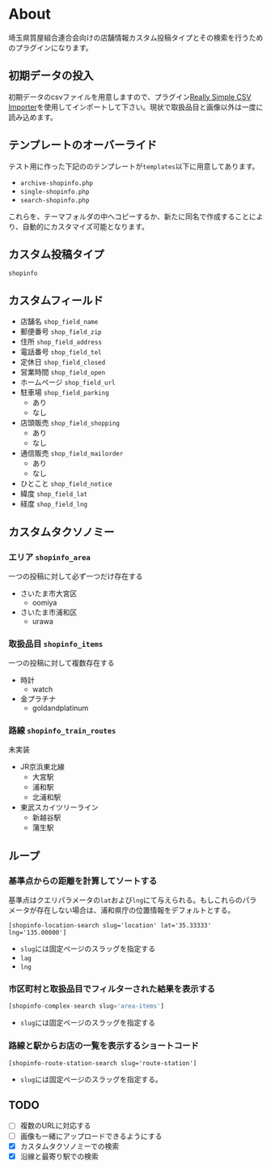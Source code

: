 # About
埼玉県質屋組合連合会向けの店舗情報カスタム投稿タイプとその検索を行うためのプラグインになります。

## 初期データの投入
初期データのcsvファイルを用意しますので、プラグイン[Really Simple CSV Importer](https://ja.wordpress.org/plugins/really-simple-csv-importer/)を使用してインポートして下さい。現状で取扱品目と画像以外は一度に読み込めます。

## テンプレートのオーバーライド
テスト用に作った下記ののテンプレートが`templates`以下に用意してあります。
- `archive-shopinfo.php`
- `single-shopinfo.php`
- `search-shopinfo.php`

これらを、テーマフォルダの中へコピーするか、新たに同名で作成することにより、自動的にカスタマイズ可能となります。

## カスタム投稿タイプ
`shopinfo`

## カスタムフィールド
- 店舗名
  `shop_field_name`
- 郵便番号
  `shop_field_zip`
- 住所
  `shop_field_address`
- 電話番号
  `shop_field_tel`
- 定休日
  `shop_field_closed`
- 営業時間
  `shop_field_open`
- ホームページ
  `shop_field_url`
- 駐車場
  `shop_field_parking`
  - あり
  - なし
- 店頭販売
  `shop_field_shopping`
  - あり
  - なし
- 通信販売
  `shop_field_mailorder`
  - あり
  - なし
- ひとこと
  `shop_field_notice`
- 緯度
  `shop_field_lat`
- 経度
  `shop_field_lng`

## カスタムタクソノミー
### エリア `shopinfo_area`
一つの投稿に対して必ず一つだけ存在する
- さいたま市大宮区
  - oomiya
- さいたま市浦和区
  - urawa

### 取扱品目 `shopinfo_items`
一つの投稿に対して複数存在する
- 時計
  - watch
- 金プラチナ
  - goldandplatinum

### 路線 `shopinfo_train_routes`
未実装
- JR京浜東北線
  - 大宮駅
  - 浦和駅
  - 北浦和駅
- 東武スカイツリーライン
  - 新越谷駅
  - 蒲生駅

## ループ
### 基準点からの距離を計算してソートする
基準点はクエリパラメータの`lat`および`lng`にて与えられる。もしこれらのパラメータが存在しない場合は、浦和県庁の位置情報をデフォルトとする。
```
[shopinfo-location-search slug='location' lat='35.33333' lng='135.00000']
```
- `slug`には固定ページのスラッグを指定する
- `lag`
- `lng`

### 市区町村と取扱品目でフィルターされた結果を表示する
```php
[shopinfo-complex-search slug='area-items']
```
- `slug`には固定ページのスラッグを指定する

### 路線と駅からお店の一覧を表示するショートコード
```
[shopinfo-route-station-search slug='route-station']
```
- `slug`には固定ページのスラッグを指定する。

## TODO
- [ ] 複数のURLに対応する
- [ ] 画像も一緒にアップロードできるようにする
- [x] カスタムタクソノミーでの検索
- [x] 沿線と最寄り駅での検索
